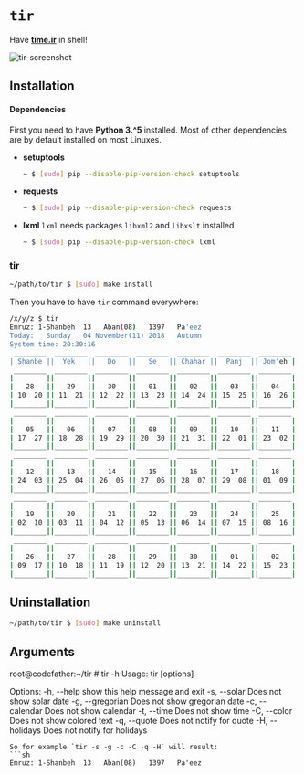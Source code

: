 # `tir`
Have [**time.ir**](time.ir) in shell!


![tir-screenshot]()


## Installation

#### Dependencies
First you need to have **Python 3.^5** installed. Most of other dependencies are by default installed on most Linuxes.  
* **setuptools**
    ```sh
    ~ $ [sudo] pip --disable-pip-version-check setuptools
    ```  
* **requests**
    ```sh
    ~ $ [sudo] pip --disable-pip-version-check requests
    ```  
* **lxml**
    `lxml` needs packages `libxml2` and `libxslt` installed
    ```sh
    ~ $ [sudo] pip --disable-pip-version-check lxml
    ```  

### tir
```sh
~/path/to/tir $ [sudo] make install
```  
Then you have to have `tir` command everywhere:
```sh
/x/y/z $ tir
Emruz: 1-Shanbeh  13   Aban(08)   1397   Pa'eez  
Today:   Sunday   04 November(11) 2018   Autumn  
System time: 20:30:16
 ________  ________  ________  ________  ________  ________  ________
| Shanbe ||  Yek   ||   Do   ||   Se   || Chahar ||  Panj  || Jom'eh |
 ________  ________  ________  ________  ________  ________  ________ 
|        ||        ||        ||        ||        ||        ||        |
|   28   ||   29   ||   30   ||   01   ||   02   ||   03   ||   04   |
| 10  20 || 11  21 || 12  22 || 13  23 || 14  24 || 15  25 || 16  26 |
|________||________||________||________||________||________||________|
 ________  ________  ________  ________  ________  ________  ________ 
|        ||        ||        ||        ||        ||        ||        |
|   05   ||   06   ||   07   ||   08   ||   09   ||   10   ||   11   |
| 17  27 || 18  28 || 19  29 || 20  30 || 21  31 || 22  01 || 23  02 |
|________||________||________||________||________||________||________|
 ________  ________  ________  ________  ________  ________  ________ 
|        ||        ||        ||        ||        ||        ||        |
|   12   ||   13   ||   14   ||   15   ||   16   ||   17   ||   18   |
| 24  03 || 25  04 || 26  05 || 27  06 || 28  07 || 29  08 || 01  09 |
|________||________||________||________||________||________||________|
 ________  ________  ________  ________  ________  ________  ________ 
|        ||        ||        ||        ||        ||        ||        |
|   19   ||   20   ||   21   ||   22   ||   23   ||   24   ||   25   |
| 02  10 || 03  11 || 04  12 || 05  13 || 06  14 || 07  15 || 08  16 |
|________||________||________||________||________||________||________|
 ________  ________  ________  ________  ________  ________  ________ 
|        ||        ||        ||        ||        ||        ||        |
|   26   ||   27   ||   28   ||   29   ||   30   ||   01   ||   02   |
| 09  17 || 10  18 || 11  19 || 12  20 || 13  21 || 14  22 || 15  23 |
|________||________||________||________||________||________||________|
```

## Uninstallation
```sh
~/path/to/tir $ [sudo] make uninstall
```  

## Arguments
root@codefather:~/tir # tir -h
Usage: tir [options]

Options:
  -h, --help       show this help message and exit
  -s, --solar      Does not show solar date
  -g, --gregorian  Does not show gregorian date
  -c, --calendar   Does not show calendar
  -t, --time       Does not show time
  -C, --color      Does not show colored text
  -q, --quote      Does not notify for quote
  -H, --holidays   Does not notify for holidays
```
So for example `tir -s -g -c -C -q -H` will result:
```sh
Emruz: 1-Shanbeh  13   Aban(08)   1397   Pa'eez
```

